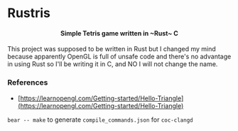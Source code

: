 # Rustris

<h4 align="center">Simple Tetris game written in ~Rust~ C</h4>

This project was supposed to be written in Rust but I changed my mind because apparently OpenGL is full of unsafe code and there's no advantage in using Rust so I'll be writing it in C, and NO I will not change the name.



### References
- [https://learnopengl.com/Getting-started/Hello-Triangle](https://learnopengl.com/Getting-started/Hello-Triangle)

`bear -- make` to generate `compile_commands.json` for `coc-clangd`
